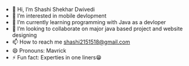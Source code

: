 - 👋 Hi, I’m Shashi Shekhar Dwivedi
- 👀 I’m interested in mobile devlopment 
- 🌱 I’m currently learning programming with Java as a devloper
- 💞️ I’m looking to collaborate on major java based project and website designing
- 📫 How to reach me  shashi2151518@gmail.com
- 😄 Pronouns: Mavrick
- ⚡ Fun fact: Experties in one liners😁
 

<!---
Shekhar1318/Shekhar1318 is a ✨ special ✨ repository because its `README.md` (this file) appears on your GitHub profile.
You can click the Preview link to take a look at your changes.
--->
